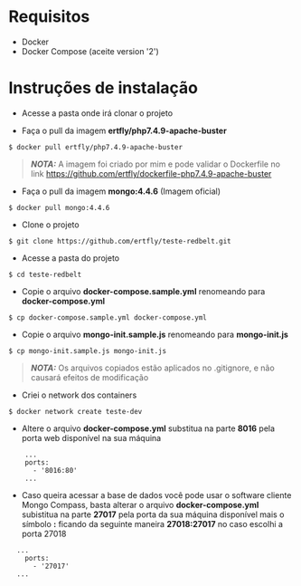 # Requisitos #
- Docker
- Docker Compose (aceite version '2')

# Instruções de instalação #
- Acesse a pasta onde irá clonar o projeto

- Faça o pull da imagem **ertfly/php7.4.9-apache-buster**
```
$ docker pull ertfly/php7.4.9-apache-buster
```
> **_NOTA:_**  A imagem foi criado por mim e pode validar o Dockerfile no link https://github.com/ertfly/dockerfile-php7.4.9-apache-buster

- Faça o pull da imagem **mongo:4.4.6** (Imagem oficial)
```
$ docker pull mongo:4.4.6
```

- Clone o projeto
```
$ git clone https://github.com/ertfly/teste-redbelt.git
```

- Acesse a pasta do projeto
```
$ cd teste-redbelt
```

- Copie o arquivo **docker-compose.sample.yml** renomeando para **docker-compose.yml**
```
$ cp docker-compose.sample.yml docker-compose.yml
```

- Copie o arquivo **mongo-init.sample.js** renomeando para **mongo-init.js**
```
$ cp mongo-init.sample.js mongo-init.js
```
> **_NOTA:_**  Os arquivos copiados estão aplicados no .gitignore, e não causará efeitos de modificação


- Criei o network dos containers
```
$ docker network create teste-dev
```

- Altere o arquivo **docker-compose.yml** substitua na parte **8016** pela porta web disponível na sua máquina
```
    ...
    ports:
      - '8016:80'
    ...
``` 

- Caso queira acessar a base de dados você pode usar o software cliente Mongo Compass, basta alterar o arquivo **docker-compose.yml** subistitua na parte **27017** pela porta da sua máquina disponível mais o símbolo **:** ficando da seguinte maneira **27018:27017** no caso escolhi a porta 27018
```
  ...
    ports:
      - '27017'
  ...
```